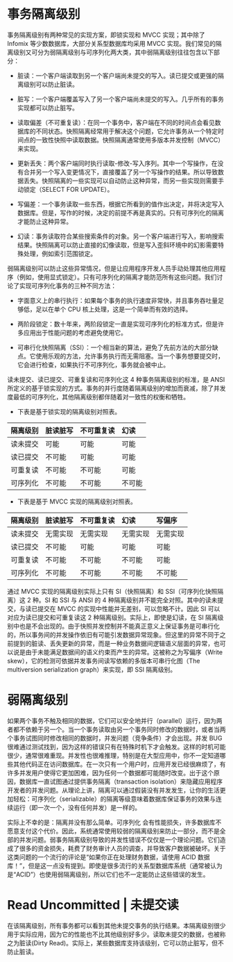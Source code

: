 # 事务隔离级别

事务隔离级别有两种常见的实现方案，即锁实现和 MVCC 实现；其中除了 Infomix 等少数数据库，大部分关系型数据库均采用 MVCC 实现。我们常见的隔离级别又可分为弱隔离级别与可序列化两大类，其中弱隔离级别往往包含以下部分：

- 脏读：一个客户端读取到另一个客户端尚未提交的写入。读已提交或更强的隔离级别可以防止脏读。

- 脏写：一个客户端覆盖写入了另一个客户端尚未提交的写入。几乎所有的事务实现都可以防止脏写。

- 读取偏差（不可重复读）：在同一个事务中，客户端在不同的时间点会看见数据库的不同状态。快照隔离经常用于解决这个问题，它允许事务从一个特定时间点的一致性快照中读取数据。快照隔离通常使用多版本并发控制（MVCC）来实现。

- 更新丢失：两个客户端同时执行读取-修改-写入序列。其中一个写操作，在没有合并另一个写入变更情况下，直接覆盖了另一个写操作的结果。所以导致数据丢失。快照隔离的一些实现可以自动防止这种异常，而另一些实现则需要手动锁定（SELECT FOR UPDATE）。

- 写偏差：一个事务读取一些东西，根据它所看到的值作出决定，并将决定写入数据库。但是，写作的时候，决定的前提不再是真实的。只有可序列化的隔离才能防止这种异常。

- 幻读：事务读取符合某些搜索条件的对象。另一个客户端进行写入，影响搜索结果。快照隔离可以防止直接的幻像读取，但是写入歪斜环境中的幻影需要特殊处理，例如索引范围锁定。

弱隔离级别可以防止这些异常情况，但是让应用程序开发人员手动处理其他应用程序（例如，使用显式锁定）。只有可序列化的隔离才能防范所有这些问题。我们讨论了实现可序列化事务的三种不同方法：

- 字面意义上的串行执行：如果每个事务的执行速度非常快，并且事务吞吐量足够低，足以在单个 CPU 核上处理，这是一个简单而有效的选择。

- 两阶段锁定：数十年来，两阶段锁定一直是实现可序列化的标准方式，但是许多应用出于性能问题的考虑避免使用它。

- 可串行化快照隔离（SSI）：一个相当新的算法，避免了先前方法的大部分缺点。它使用乐观的方法，允许事务执行而无需阻塞。当一个事务想要提交时，它会进行检查，如果执行不可序列化，事务就会被中止。

读未提交、读已提交、可重复读和可序列化这 4 种事务隔离级别的标准，是 ANSI 所定义的基于锁实现的方式。事务的并行度随着隔离级别的增加而衰减，除了并发度最低的可序列化，其他隔离级别都伴随着对一致性的权衡和牺牲。

- 下表是基于锁实现的隔离级别对照表。

| 隔离级别 | 脏读脏写 | 不可重复读 | 幻读   |
| :------- | :------- | :--------- | :----- |
| 读未提交 | 可能     | 可能       | 可能   |
| 读已提交 | 不可能   | 可能       | 可能   |
| 可重复读 | 不可能   | 不可能     | 可能   |
| 可序列化 | 不可能   | 不可能     | 不可能 |

- 下表是基于 MVCC 实现的隔离级别对照表。

| 隔离级别 | 脏读脏写 | 不可重复读 | 幻读     | 写偏序   |
| :------- | :------- | :--------- | :------- | :------- |
| 读未提交 | 无需实现 | 无需实现   | 无需实现 | 无需实现 |
| 读已提交 | 不可能   | 可能       | 可能     | 可能     |
| 可重复读 | 不可能   | 不可能     | 不可能   | 可能     |
| 可序列化 | 不可能   | 不可能     | 不可能   | 不可能   |

通过 MVCC 实现的隔离级别实际上只有 SI（快照隔离）和 SSI（可序列化快照隔离）这 2 种。SI 和 SSI 与 ANSI 的 4 种隔离级别并不能完全对照。其中的读未提交，与读已提交在 MVCC 的实现中性能并无差别，可以忽略不计。因此 SI 可以对应为读已提交和可重复读这 2 种隔离级别。实际上，即使是幻读，在 SI 隔离级别中也是不会出现的。由于快照并发控制并不能真正意义上保证事务是可串行化的，所以事务间的并发操作依旧有可能引发数据异常现象。但这里的异常不同于之前提到的脏读、丢失更新的异常，而是一种业务数据间逻辑语义层面的异常，也可以说是由于未能满足数据间的语义约束而产生的异常。这被称之为写偏序（Write skew），它的检测可依据并发事务间读写依赖的多版本可串行化图（The multiversion serialization graph）来实现，即 SSI 隔离级别。

# 弱隔离级别

如果两个事务不触及相同的数据，它们可以安全地并行（parallel）运行，因为两者都不依赖于另一个。当一个事务读取由另一个事务同时修改的数据时，或者当两个事务试图同时修改相同的数据时，并发问题（竞争条件）才会出现。并发 BUG 很难通过测试找到，因为这样的错误只有在特殊时机下才会触发。这样的时机可能很少，通常很难重现。并发性也很难推理，特别是在大型应用中，你不一定知道哪些其他代码正在访问数据库。在一次只有一个用户时，应用开发已经很麻烦了，有许多并发用户使得它更加困难，因为任何一个数据都可能随时改变。出于这个原因，数据库一直试图通过提供事务隔离（transaction isolation）来隐藏应用程序开发者的并发问题。从理论上讲，隔离可以通过假装没有并发发生，让你的生活更加轻松：可序列化（serializable）的隔离等级意味着数据库保证事务的效果与连续运行（即一次一个，没有任何并发）是一样的。

实际上不幸的是：隔离并没有那么简单。可序列化 会有性能损失，许多数据库不愿意支付这个代价。因此，系统通常使用较弱的隔离级别来防止一部分，而不是全部的并发问题。弱事务隔离级别导致的并发性错误不仅仅是一个理论问题。它们造成了很多的资金损失，耗费了财务审计人员的调查，并导致客户数据被破坏。关于这类问题的一个流行的评论是“如果你正在处理财务数据，请使用 ACID 数据库！”，但是这一点没有提到。即使是很多流行的关系型数据库系统（通常被认为是“ACID”）也使用弱隔离级别，所以它们也不一定能防止这些错误的发生。

# Read Uncommitted | 未提交读

在该隔离级别，所有事务都可以看到其他未提交事务的执行结果。本隔离级别很少用于实际应用，因为它的性能也不比其他级别好多少。读取未提交的数据，也被称之为脏读(Dirty Read)。实际上，某些数据库支持该级别，它可以防止脏写，但不防止脏读。
